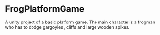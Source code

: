 # FrogPlatformGame
A unity project of a basic platform game. The main character is a frogman who has to dodge gargoyles , cliffs and large wooden spikes.
